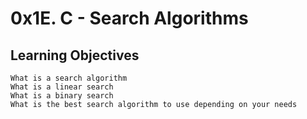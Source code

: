 # 0x1E. C - Search Algorithms
## Learning Objectives

    What is a search algorithm
    What is a linear search
    What is a binary search
    What is the best search algorithm to use depending on your needs


